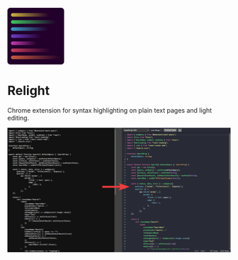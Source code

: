 ![icon](https://github.com/Newish0/Relight/blob/main/assets/icon128.png?raw=true)

# Relight

Chrome extension for syntax highlighting on plain text pages and light editing.

![compare](https://github.com/Newish0/Relight/blob/main/assets/compare.png?raw=true)

